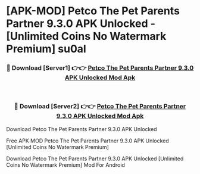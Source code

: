 # [APK-MOD] Petco  The Pet Parents Partner 9.3.0 APK Unlocked - [Unlimited Coins No Watermark Premium] su0al



<div align="center">
<h3>🔴 Download [Server1] 👉👉 <a href="https://momento.my/?title=Petco__The_Pet_Parents_Partner_9.3.0_APK_Unlocked">Petco  The Pet Parents Partner 9.3.0 APK Unlocked Mod Apk</a></h3><br>

<h3>🔴 Download [Server2] 👉👉 <a href="https://momento.my/?title=Petco__The_Pet_Parents_Partner_9.3.0_APK_Unlocked">Petco  The Pet Parents Partner 9.3.0 APK Unlocked Mod Apk</a></h3>
</div>



Download Petco  The Pet Parents Partner 9.3.0 APK Unlocked 

Free APK MOD Petco  The Pet Parents Partner 9.3.0 APK Unlocked [Unlimited Coins No Watermark Premium]

Download Petco  The Pet Parents Partner 9.3.0 APK Unlocked [Unlimited Coins No Watermark Premium] Mod For Android
